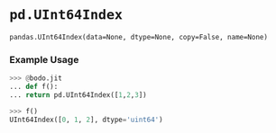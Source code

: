# `pd.UInt64Index`

`pandas.UInt64Index(data=None, dtype=None, copy=False, name=None)`

### Example Usage
```py
>>> @bodo.jit
... def f():
... return pd.UInt64Index([1,2,3])

>>> f()
UInt64Index([0, 1, 2], dtype='uint64')
```

